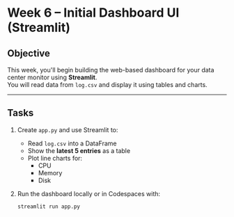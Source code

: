 # Week 6 – Initial Dashboard UI (Streamlit)

## Objective

This week, you'll begin building the web-based dashboard for your data center monitor using **Streamlit**.  
You will read data from `log.csv` and display it using tables and charts.

---

## Tasks

1. Create `app.py` and use Streamlit to:
   - Read `log.csv` into a DataFrame
   - Show the **latest 5 entries** as a table
   - Plot line charts for:
     - CPU
     - Memory
     - Disk

2. Run the dashboard locally or in Codespaces with:
   ```bash
   streamlit run app.py
